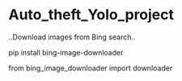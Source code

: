 # Auto_theft_Yolo_project

..Download images from Bing search..

pip install bing-image-downloader

from bing_image_downloader import downloader
